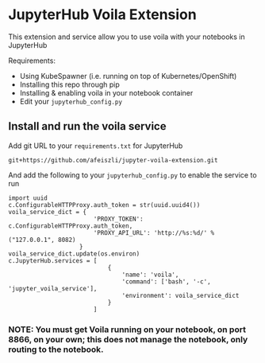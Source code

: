 # JupyterHub Voila Extension

This extension and service allow you to use voila with your notebooks in JupyterHub

Requirements:

* Using KubeSpawner (i.e. running on top of Kubernetes/OpenShift)
* Installing this repo through pip
* Installing & enabling voila in your notebook container
* Edit your `jupyterhub_config.py`

## Install and run the voila service
Add git URL to your `requirements.txt` for JupyterHub

```
git+https://github.com/afeiszli/jupyter-voila-extension.git
```

And add the following to your `jupyterhub_config.py` to enable the service to run

```
import uuid
c.ConfigurableHTTPProxy.auth_token = str(uuid.uuid4())
voila_service_dict = {
                        'PROXY_TOKEN': c.ConfigurableHTTPProxy.auth_token,
                        'PROXY_API_URL': 'http://%s:%d/' % ("127.0.0.1", 8082)
                    }
voila_service_dict.update(os.environ)
c.JupyterHub.services = [
                            {
                                'name': 'voila',
                                'command': ['bash', '-c', 'jupyter_voila_service'],
                                'environment': voila_service_dict
                            }
                        ]
```

### NOTE: You must get Voila running on your notebook, on port 8866, on your own; this does not manage the notebook, only routing to the notebook.
